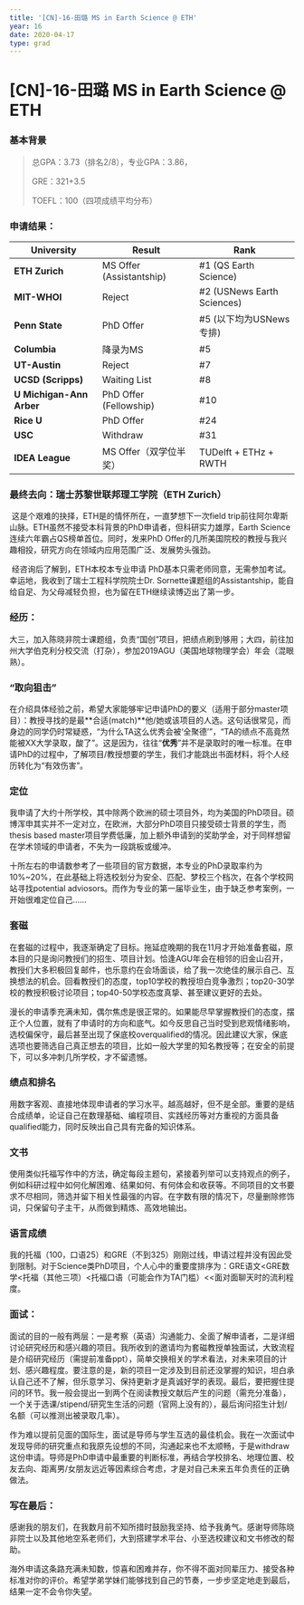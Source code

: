 ```yaml
---
title: '[CN]-16-田璐 MS in Earth Science @ ETH'
year: 16
date: 2020-04-17
type: grad
---
```


# [CN]-16-田璐 MS in Earth Science @ ETH

### 基本背景

> 总GPA：3.73（排名2/8），专业GPA：3.86，
>
> GRE：321+3.5
>
> TOEFL：100（四项成绩平均分布） 

### 申请结果：

| University                | Result                   | Rank                       |
| ------------------------- | ------------------------ | -------------------------- |
| **ETH  Zurich**           | MS Offer (Assistantship) | #1 (QS Earth Science)      |
| **MIT-WHOI**              | Reject                   | #2 (USNews Earth Sciences) |
| **Penn  State**           | PhD Offer                | #5 (以下均为USNews专排)    |
| **Columbia**              | 降录为MS                 | #5                         |
| **UT-Austin**             | Reject                   | #7                         |
| **UCSD  (Scripps)**       | Waiting List             | #8                         |
| **U  Michigan-Ann Arber** | PhD Offer (Fellowship)   | #10                        |
| **Rice  U**               | PhD Offer                | #24                        |
| **USC**                   | Withdraw                 | #31                        |
| **IDEA  League**          | MS Offer（双学位半奖）   | TUDelft + ETHz + RWTH      |

### 最终去向：瑞士苏黎世联邦理工学院（ETH Zurich）

​	这是个艰难的抉择，ETH是的情怀所在，一直梦想下一次field trip前往阿尔卑斯山脉。ETH虽然不接受本科背景的PhD申请者，但科研实力雄厚，Earth Science连续六年霸占QS榜单首位。同时，发来PhD Offer的几所美国院校的教授与我兴趣相投，研究方向在领域内应用范围广泛、发展势头强劲。

​	经咨询后了解到，ETH本校本专业申请 PhD基本只需老师同意，无需参加考试。幸运地，我收到了瑞士工程科学院院士Dr. Sornette课题组的Assistantship，能自给自足、为父母减轻负担，也为留在ETH继续读博迈出了第一步。

### 经历：

​    大三，加入陈晓非院士课题组，负责“国创”项目，把绩点刷到够用；大四，前往加州大学伯克利分校交流（打杂），参加2019AGU（美国地球物理学会）年会（混眼熟）。

### “取向狙击”

​	在介绍具体经验之前，希望大家能够牢记申请PhD的要义（适用于部分master项目）：教授寻找的是最**合适(match)**他/她或该项目的人选。这句话很常见，而身边的同学仍时常疑惑，“为什么TA这么优秀会被‘全聚德’”，“TA的绩点不高竟然能被XX大学录取，酸了”。这是因为，往往“**优秀**”并不是录取时的唯一标准。在申请PhD的过程中，了解项目/教授想要的学生，我们才能跳出书面材料，将个人经历转化为“有效伤害”。

### 定位

​    我申请了大约十所学校，其中除两个欧洲的硕士项目外，均为美国的PhD项目。硕博浑申其实并不一定对立，在欧洲，大部分PhD项目只接受硕士背景的学生，而thesis based master项目学费低廉，加上额外申请到的奖助学金，对于同样想留在学术领域的申请者，不失为一段跳板或缓冲。

​	十所左右的申请数参考了一些项目的官方数据，本专业的PhD录取率约为10%~20%，在此基础上将选校划分为安全、匹配、梦校三个档次，在各个学校网站寻找potential adviosors。而作为专业的第一届毕业生，由于缺乏参考案例，一开始很难定位自己……

### 套磁

​	在套磁的过程中，我逐渐确定了目标。拖延症晚期的我在11月才开始准备套磁，原本目的只是询问教授们的招生、项目计划。恰逢AGU年会在相邻的旧金山召开，教授们大多积极回复邮件，也乐意约在会场面谈，给了我一次绝佳的展示自己、互换想法的机会。回看教授们的态度，top10学校的教授坦白竞争激烈；top20-30学校的教授积极讨论项目；top40-50学校态度真挚、甚至建议更好的去处。

​	漫长的申请季充满未知，偶尔焦虑是很正常的。如果能尽早掌握教授们的态度，摆正个人位置，就有了申请时的方向和底气。如今反思自己当时受到悲观情绪影响，选校偏保守，最后甚至出现了保底校overqualified的情况。因此建议大家，保底选项也要筛选自己真正想去的项目，比如一般大学里的知名教授等；在安全的前提下，可以多冲刺几所学校，才不留遗憾。

### 绩点和排名

​	用数字客观、直接地体现申请者的学习水平。越高越好，但不是全部。重要的是结合成绩单，论证自己在数理基础、编程项目、实践经历等对方重视的方面具备qualified能力，同时反映出自己具有完备的知识体系。 

### 文书

​	使用类似托福写作中的方法，确定每段主题句，紧接着列举可以支持观点的例子，例如科研过程中如何化解困难、结果如何、有何体会和收获等。不同项目的文书要求不尽相同，筛选并留下相关性最强的内容。在字数有限的情况下，尽量删除修饰词，只保留句子主干，从而做到精炼、高效地输出。 

### 语言成绩

​    我的托福（100，口语25）和GRE（不到325）刚刚过线，申请过程并没有因此受到限制。对于Science类PhD项目，个人心中的重要度排序为：GRE语文<GRE数学<托福（其他三项）<托福口语（可能会作为TA门槛）<<面对面聊天时的流利程度。

### 面试：

​	面试的目的一般有两层：一是考察（英语）沟通能力、全面了解申请者，二是详细讨论研究经历和感兴趣的项目。我所收到的邀请均为套磁教授单独面试，大致流程是介绍研究经历（需提前准备ppt），简单交换相关的学术看法，对未来项目的计划、感兴趣程度。要注意的是，新的项目一定涉及到目前还没掌握的知识，坦白承认自己还不了解，但乐意学习、保持更新才是真诚好学的表现。最后，要把握住提问的环节。我一般会提出一到两个在阅读教授文献后产生的问题（需充分准备），一个关于选课/stipend/研究生生活的问题（官网上没有的），最后询问招生计划/名额（可以推测出被录取几率）。

​	作为难以提前见面的国际生，面试是导师与学生互选的最佳机会。我在一次面试中发现导师的研究重点和我原先设想的不同，沟通起来也不太顺畅，于是withdraw这份申请。导师是PhD申请中最重要的判断标准，再结合学校排名、地理位置、校友去向、距离男/女朋友远近等因素综合考虑，才是对自己未来五年负责任的正确做法。

### 写在最后：

​    感谢我的朋友们，在我数月前不知所措时鼓励我坚持、给予我勇气。感谢导师陈晓非院士以及其他地空系老师们，大到搭建学术平台、小至选校建议和文书修改的帮助。

​	海外申请这条路充满未知数，惊喜和困难并存，你不得不面对同辈压力、接受各种标准对你的评价。希望学弟学妹们能够找到自己的节奏，一步步坚定地走到最后，结果一定不会令你失望。

 